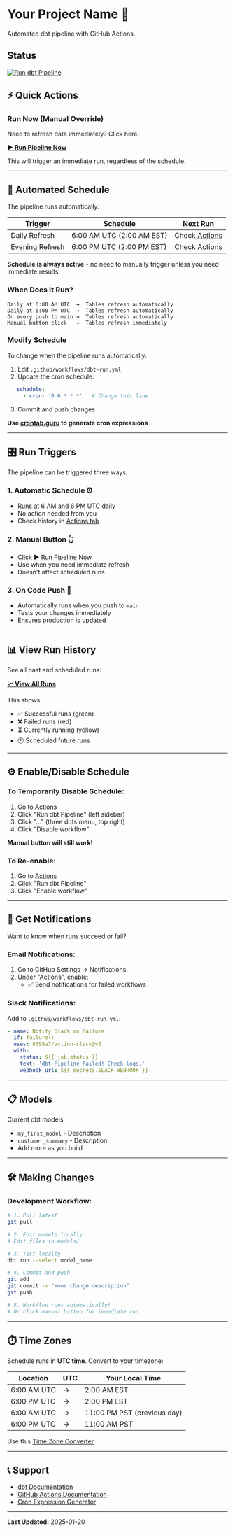 # Your Project Name 🚀

Automated dbt pipeline with GitHub Actions.

## Status

[![Run dbt Pipeline](https://github.com/YOUR_USERNAME/your-project-name/actions/workflows/dbt-run.yml/badge.svg)](https://github.com/YOUR_USERNAME/your-project-name/actions/workflows/dbt-run.yml)

## ⚡ Quick Actions

### Run Now (Manual Override)

Need to refresh data immediately? Click here:

**[▶️ Run Pipeline Now](https://github.com/neilpunjani/dbt_test/actions/workflows/dbt-run.yml)**

This will trigger an immediate run, regardless of the schedule.

---

## 📅 Automated Schedule

The pipeline runs automatically:

| Trigger | Schedule | Next Run |
|---------|----------|----------|
| Daily Refresh | 6:00 AM UTC (2:00 AM EST) | Check [Actions](https://github.com/YOUR_USERNAME/your-project-name/actions) |
| Evening Refresh | 6:00 PM UTC (2:00 PM EST) | Check [Actions](https://github.com/YOUR_USERNAME/your-project-name/actions) |

**Schedule is always active** - no need to manually trigger unless you need immediate results.

### When Does It Run?
```
Daily at 6:00 AM UTC  →  Tables refresh automatically
Daily at 6:00 PM UTC  →  Tables refresh automatically
On every push to main →  Tables refresh automatically
Manual button click   →  Tables refresh immediately
```

### Modify Schedule

To change when the pipeline runs automatically:

1. Edit `.github/workflows/dbt-run.yml`
2. Update the cron schedule:
```yaml
   schedule:
     - cron: '0 6 * * *'   # Change this line
```
3. Commit and push changes

**Use [crontab.guru](https://crontab.guru/) to generate cron expressions**

---

## 🎛️ Run Triggers

The pipeline can be triggered three ways:

### 1. Automatic Schedule ⏰
- Runs at 6 AM and 6 PM UTC daily
- No action needed from you
- Check history in [Actions tab](https://github.com/YOUR_USERNAME/your-project-name/actions)

### 2. Manual Button 👆
- Click [▶️ Run Pipeline Now](https://github.com/YOUR_USERNAME/your-project-name/actions/workflows/dbt-run.yml)
- Use when you need immediate refresh
- Doesn't affect scheduled runs

### 3. On Code Push 📝
- Automatically runs when you push to `main`
- Tests your changes immediately
- Ensures production is updated

---

## 📊 View Run History

See all past and scheduled runs:

**[📈 View All Runs](https://github.com/YOUR_USERNAME/your-project-name/actions/workflows/dbt-run.yml)**

This shows:
- ✅ Successful runs (green)
- ❌ Failed runs (red)
- ⏳ Currently running (yellow)
- 🕐 Scheduled future runs

---

## ⚙️ Enable/Disable Schedule

### To Temporarily Disable Schedule:

1. Go to [Actions](https://github.com/YOUR_USERNAME/your-project-name/actions)
2. Click "Run dbt Pipeline" (left sidebar)
3. Click "..." (three dots menu, top right)
4. Click "Disable workflow"

**Manual button will still work!**

### To Re-enable:

1. Go to [Actions](https://github.com/YOUR_USERNAME/your-project-name/actions)
2. Click "Run dbt Pipeline"
3. Click "Enable workflow"

---

## 🔔 Get Notifications

Want to know when runs succeed or fail?

### Email Notifications:

1. Go to GitHub Settings → Notifications
2. Under "Actions", enable:
   - ✅ Send notifications for failed workflows

### Slack Notifications:

Add to `.github/workflows/dbt-run.yml`:
```yaml
- name: Notify Slack on Failure
  if: failure()
  uses: 8398a7/action-slack@v3
  with:
    status: ${{ job.status }}
    text: 'dbt Pipeline Failed! Check logs.'
    webhook_url: ${{ secrets.SLACK_WEBHOOK }}
```

---

## 📋 Models

Current dbt models:
- `my_first_model` - Description
- `customer_summary` - Description
- Add more as you build

---

## 🛠️ Making Changes

### Development Workflow:
```bash
# 1. Pull latest
git pull

# 2. Edit models locally
# Edit files in models/

# 3. Test locally
dbt run --select model_name

# 4. Commit and push
git add .
git commit -m "Your change description"
git push

# 5. Workflow runs automatically!
# Or click manual button for immediate run
```

---

## ⏱️ Time Zones

Schedule runs in **UTC time**. Convert to your timezone:

| Location | UTC | Your Local Time |
|----------|-----|-----------------|
| 6:00 AM UTC | → | 2:00 AM EST |
| 6:00 PM UTC | → | 2:00 PM EST |
| 6:00 AM UTC | → | 11:00 PM PST (previous day) |
| 6:00 PM UTC | → | 11:00 AM PST |

Use this [Time Zone Converter](https://www.timeanddate.com/worldclock/converter.html)

---

## 📞 Support

- [dbt Documentation](https://docs.getdbt.com/)
- [GitHub Actions Documentation](https://docs.github.com/en/actions)
- [Cron Expression Generator](https://crontab.guru/)

---

**Last Updated:** 2025-01-20
